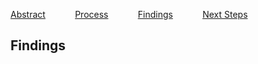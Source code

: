 [Abstract](index.md)            [Process](process.md)            [Findings](findings.md)            [Next Steps](nextsteps.md)

## Findings
